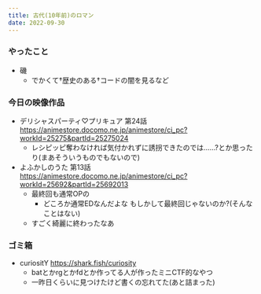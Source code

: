 ```yaml
---
title: 古代(10年前)のロマン
date: 2022-09-30
---
```


### やったこと
+ 磯
  + でかくて†歴史のある†コードの闇を見るなど

### 今日の映像作品
+ デリシャスパーティ♡プリキュア 第24話 <https://animestore.docomo.ne.jp/animestore/ci_pc?workId=25275&partId=25275024>
  + レシピッピ奪わなければ気付かれずに誘拐できたのでは……?とか思ったり(まあそういうものでもないので)
+ よふかしのうた 第13話 <https://animestore.docomo.ne.jp/animestore/ci_pc?workId=25692&partId=25692013>
  + 最終回も通常OPの
    + どころか通常EDなんだよな もしかして最終回じゃないのか?(そんなことはない)
  + すごく綺麗に終わったなあ

### ゴミ箱
+ curiositY <https://shark.fish/curiosity>
  + batとかrgとかfdとか作ってる人が作ったミニCTF的なやつ
  + 一昨日くらいに見つけたけど書くの忘れてた(あと詰まった)
